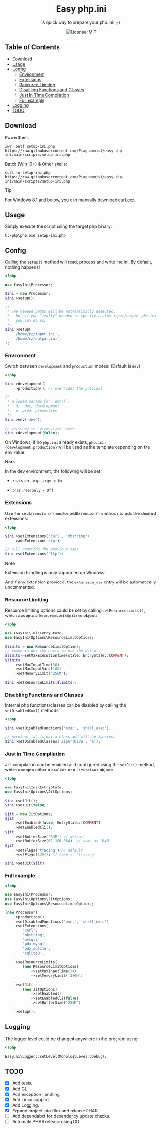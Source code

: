 <div align="center">
    <h1>Easy php.ini</h1>
    <p>A quick way to prepare your php.ini! ;-)</p>
    <a href="https://opensource.org/licenses/MIT">
        <img src="https://img.shields.io/badge/License-MIT-yellow.svg" alt="License: MIT">
    </a>
</div>

## Table of Contents

- [Download](#download)
- [Usage](#usage)
- [Config](#config)
    - [Environment](#environment)
    - [Extensions](#extensions)
    - [Resource Limiting](#resource-limiting)
    - [Disabling Functions and Classes](#disabling-functions-and-classes)
    - [Just In Time Compilation](#just-in-time-compilation)
    - [Full example](#full-example)
- [Logging](#logging)
- [TODO](#todo)

## Download

PowerShell:

```shell
iwr -outf setup-ini.php https://raw.githubusercontent.com/Piagrammist/easy-php-ini/main/scripts/setup-ini.php
```

Batch (Win 10+) & Other shells:

```shell
curl -o setup-ini.php https://raw.githubusercontent.com/Piagrammist/easy-php-ini/main/scripts/setup-ini.php
```

> [!TIP]
> For Windows 8.1 and below, you can manually download [curl.exe](https://curl.se/windows/).

## Usage

Simply execute the script using the target php binary:

```shell
C:\php\php.exe setup-ini.php
```

## Config

Calling the `setup()` method will read, process and write the ini. By default, nothing happens!

```php
<?php

use EasyIni\Processor;

$ini = new Processor;
$ini->setup();

/*
 * The needed paths will be automatically detected,
 *   but if you "really" needed to specify custom input/output php.ini paths,
 *   you can do so:
 */
$ini->setup(
    '/home/rz/input.ini',
    '/home/rz/output.ini',
);
```

### Environment

Switch between `development` and `production` modes: (Default is `dev`)

```php
<?php

$ini->development()
    ->production(); // overrides the previous

/*
 * allowed params for `env()`:
 *   d,  dev, development
 *   p, prod, production
 */
$ini->env('dev');

// switches to `production` mode
$ini->development(false);
```

On Windows, if no `php.ini` already exists, `php.ini-{development,production}` will be used as the template depending on the env value.

> [!NOTE]
> In the dev environment, the following will be set:
>
> - `register_argc_argv = On`
>
> - `phar.readonly = Off`

### Extensions

Use the `setExtensions()` and/or `addExtension()` methods to add the desired extensions:

```php
<?php

$ini->setExtensions('curl', 'mbstring')
    ->addExtension('zip');

// will override the previous ones
$ini->setExtensions('ftp');
```

> [!NOTE]
> Extension handling is only supported on Windows!
>
> And if any extension provided, the `extension_dir` entry will be automatically uncommented.

### Resource Limiting

Resource limiting options could be set by calling `setResourceLimits()`, which accepts a `ResourceLimitOptions` object:

```php
<?php

use EasyIni\Ini\EntryState;
use EasyIni\Options\ResourceLimitOptions;

$limits = new ResourceLimitOptions;
// comments out the entry to use the default
$limits->setMaxExecutionTime(state: EntryState::COMMENT);
$limits
    ->setMaxInputTime(30)
    ->setMaxInputVars(100)
    ->setMemoryLimit('256M');

$ini->setResourceLimits($limits);
```

### Disabling Functions and Classes

Internal php functions/classes can be disabled by calling the `setDisabledXxx()` methods:

```php
<?php

$ini->setDisabledFunctions('exec', 'shell_exec');

// Warning: `a` is not a class and will be ignored.
$ini->setDisabledClasses('ZipArchive', 'a');
```

### Just In Time Compilation

JIT compilation can be enabled and configured using the `setJit()` method, which accepts either a `boolean` or a `JitOptions` object:

```php
<?php

use EasyIni\Ini\EntryState;
use EasyIni\Options\JitOptions;

$ini->setJit();
$ini->setJit(false);

$jit = new JitOptions;
$jit
    ->setEnabled(false, EntryState::COMMENT)
    ->setEnabledCli();
$jit
    ->setBufferSize('64M') // default
    ->setBufferSize(67_108_864); // same as '64M'
$jit
    ->setFlags('tracing') // default
    ->setFlags(1254); // same as 'tracing'

$ini->setJit($jit);
```

### Full example

```php
<?php

use EasyIni\Processor;
use EasyIni\Options\JitOptions;
use EasyIni\Options\ResourceLimitOptions;

(new Processor)
    ->production()
    ->setDisabledFunctions('exec', 'shell_exec')
    ->setExtensions(
        'curl',
        'mbstring',
        'mysqli',
        'pdo_mysql',
        'pdo_sqlite',
        'sqlite3',
    )
    ->setResourceLimits(
        (new ResourceLimitOptions)
            ->setMaxInputTime(30)
            ->setMemoryLimit('256M')
    )
    ->setJit(
        (new JitOptions)
            ->setEnabled()
            ->setEnabledCli(false)
            ->setBufferSize('256M')
    )
    ->setup();
```

## Logging

The logger level could be changed anywhere in the program using:

```php
<?php

EasyIni\Logger::setLevel(Monolog\Level::Debug);
```

## TODO

- [x] Add tests.
- [x] Add CI.
- [x] Add exception handling.
- [x] Add Linux support.
- [x] Add Logging.
- [x] Expand project into files and release PHAR.
- [ ] Add dependabot for dependency update checks.
- [ ] Automate PHAR release using CD.
